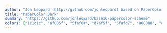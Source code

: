 ```yaml
---
author: "Jon Leopard (http://github.com/jonleopard) based on PaperColor Theme (https://github.com/NLKNguyen/papercolor-theme)"
title: "PaperColor Dark"
summary: "https://github.com/jonleopard/base16-papercolor-scheme"
colors: ["1c1c1c", "af005f", "5faf00", "d7af5f", "5fafd7", "808080", "d7875f", "d0d0d0", "585858", "5faf5f", "afd700", "af87d7", "ffaf00", "ff5faf", "00afaf", "5f8787"]
---
```

